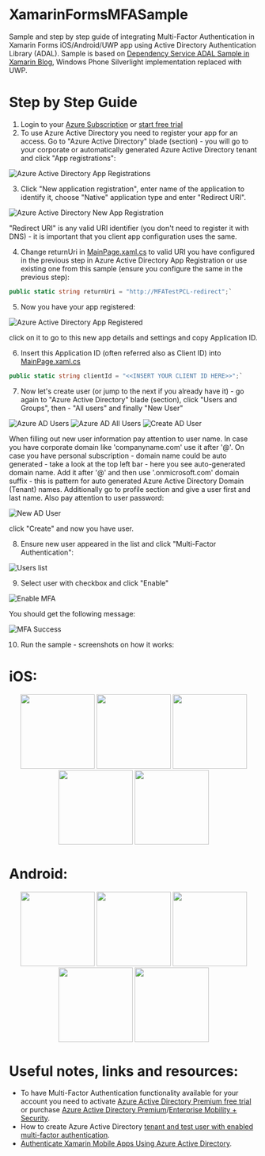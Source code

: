 # XamarinFormsMFASample
Sample and step by step guide of integrating Multi-Factor Authentication in Xamarin Forms iOS/Android/UWP app using Active Directory Authentication Library (ADAL).
Sample is based on [Dependency Service ADAL Sample in Xamarin Blog](https://blog.xamarin.com/put-adal-xamarin-forms/), Windows Phone Silverlight implementation replaced with UWP. 

# Step by Step Guide

1. Login to your [Azure Subscription](https://portal.azure.com/) or [start free trial](https://azure.microsoft.com/en-us/offers/ms-azr-0044p)
2. To use Azure Active Directory you need to register your app for an access. Go to "Azure Active Directory" blade (section) - you will go to your corporate or automatically generated  Azure Active Directory tenant and click "App registrations":

![Azure Active Directory App Registrations](img/AzureADAppRegistration.PNG)

3. Click "New application registration", enter name of the application to identify it, choose "Native" application type and enter "Redirect URI". 

![Azure Active Directory New App Registration](img/CreateAppRegistration.PNG)

"Redirect URI" is any valid URI identifier (you don't need to register it with DNS) - it is important that you client app configuration uses the same.

4. Change returnUri in [MainPage.xaml.cs](MFATest/MFATest/MainPage.xaml.cs#L15) to valid URI you have configured in the previous step in Azure Active Directory App Registration or use existing one from this sample (ensure you configure the same in the previous step):

```csharp
public static string returnUri = "http://MFATestPCL-redirect";`
```

5. Now you have your app registered: 

![Azure Active Directory App Registered](img/AzureADAppRegistered.PNG)

click on it to go to this new app details and settings and copy Application ID.

6. Insert this Application ID (often referred also as Client ID) into [MainPage.xaml.cs](MFATest/MFATest/MainPage.xaml.cs#L13)

```csharp
public static string clientId = "<<INSERT YOUR CLIENT ID HERE>>";`
```

7. Now let's create user (or jump to the next if you already have it) - go again to "Azure Active Directory" blade (section), click "Users and Groups", then - "All users" and finally "New User"

![Azure AD Users](img/ADUsers.PNG)
![Azure AD All Users](img/ADUsers2.PNG)
![Create AD User](img/ADUsers3.PNG)

When filling out new user information pay attention to user name. In case you have corporate domain like 'companyname.com' use it after '@'. On case you have personal subscription - domain name could be auto generated - take a look at the top left bar - here you see auto-generated domain name. Add it after '@' and then use '.onmicrosoft.com' domain suffix - this is pattern for auto generated Azure Active Directory Domain (Tenant) names. Additionally go to profile section and give a user first and last name. Also pay attention to user password:

 ![New AD User](img/ADNewUser.PNG)   

 click "Create" and now you have user.

8. Ensure new user appeared in the list and click "Multi-Factor Authentication":

 ![Users list](img/UsersList.PNG) 

9. Select user with checkbox and click "Enable"

![Enable MFA](img/MFAEnable.PNG) 

You should get the following message:

  ![MFA Success](img/MFASuccess.PNG)  

10. Run the sample - screenshots on how it works:

# iOS:

<p align="center">
<img src="img/iOS_MFA_1.jpg" width="150"/>
<img src="img/iOS_MFA_2.jpg" width="150"/>
<img src="img/iOS_MFA_3.jpg" width="150"/>
<img src="img/iOS_MFA_4.jpg" width="150"/>
<img src="img/iOS_MFA_5.jpg" width="150"/>
</p>

# Android:

<p align="center">
<img src="img/Android_MFA_1.png" width="150"/>
<img src="img/Android_MFA_2.png" width="150"/>
<img src="img/Android_MFA_3.png" width="150"/>
<img src="img/Android_MFA_4.png" width="150"/>
<img src="img/Android_MFA_5.png" width="150"/>
</p>

# Useful notes, links and resources:
* To have Multi-Factor Authentication functionality available for your account you need to activate [Azure Active Directory Premium free trial](https://azure.microsoft.com/en-us/trial/get-started-active-directory/) or purchase [Azure Active Directory Premium](https://docs.microsoft.com/en-us/azure/active-directory/active-directory-get-started-premium)/[Enterprise Mobility + Security](https://www.microsoft.com/en-us/cloud-platform/enterprise-mobility-security). 
* How to create Azure Active Directory [tenant and test user with enabled multi-factor authentication](https://docs.microsoft.com/en-us/rest/api/datacatalog/create-an-azure-active-directory-tenant).
* [Authenticate Xamarin Mobile Apps Using Azure Active Directory](https://blog.xamarin.com/authenticate-xamarin-mobile-apps-using-azure-active-directory/).
